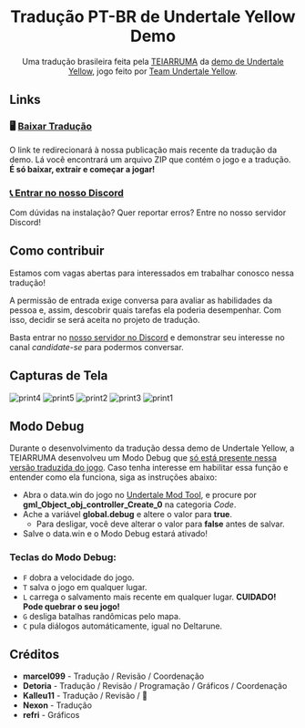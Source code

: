 <div align="center">
  <h1>Tradução PT-BR de Undertale Yellow Demo</h1>
  Uma tradução brasileira feita pela <a href="https://github.com/TEIARRUMA">TEIARRUMA</a> da <a href="https://gamejolt.com/games/UndertaleYellow/136925">demo de Undertale Yellow</a>, jogo feito por <a href="https://gamejolt.com/@TeamUTY">Team Undertale Yellow</a>.
</div>

## Links
### 🖥️ [Baixar Tradução](https://github.com/teiarruma/undertale-yellow-ptbr/releases/latest)
O link te redirecionará à nossa publicação mais recente da tradução da demo. Lá você encontrará um arquivo ZIP que contém o jogo e a tradução. **É só baixar, extrair e começar a jogar!**

### [📞 Entrar no nosso Discord](https://discord.gg/7DtZ7E4yYG)
Com dúvidas na instalação? Quer reportar erros? Entre no nosso servidor Discord!

## Como contribuir

Estamos com vagas abertas para interessados em trabalhar conosco nessa tradução!

A permissão de entrada exige conversa para avaliar as habilidades da pessoa e, assim, descobrir quais tarefas ela poderia desempenhar. Com isso, decidir se será aceita no projeto de tradução.

Basta entrar no [nosso servidor no Discord](https://discord.gg/7DtZ7E4yYG) e demonstrar seu interesse no canal <i>candidate-se</i> para podermos conversar.

## Capturas de Tela
![print4](https://github.com/teiarruma/undertale-yellow-ptbr/assets/44783518/a8f4593a-4b51-4668-92cc-4c144cadb8d3)
![print5](https://github.com/teiarruma/undertale-yellow-ptbr/assets/44783518/50b4fa59-0c38-480a-80bd-8b0c533efc9c)
![print2](https://github.com/teiarruma/undertale-yellow-ptbr/assets/44783518/aaecd5f5-cc19-452d-8510-b6623da5c8db)
![print3](https://github.com/teiarruma/undertale-yellow-ptbr/assets/44783518/aad28324-778c-4e21-a3c5-d0e19a944b8a)
![print1](https://github.com/teiarruma/undertale-yellow-ptbr/assets/44783518/b1bfca46-0876-4827-aea9-c879d973efbe)

## Modo Debug
Durante o desenvolvimento da tradução dessa demo de Undertale Yellow, a TEIARRUMA desenvolveu um Modo Debug que <u>só está presente nessa versão traduzida do jogo</u>. Caso tenha interesse em habilitar essa função e entender como ela funciona, siga as instruções abaixo:

* Abra o data.win do jogo no [Undertale Mod Tool](https://github.com/krzys-h/UndertaleModTool), e procure por **gml_Object_obj_controller_Create_0** na categoria *Code*.
* Ache a variável **global.debug** e altere o valor para **true**.
  * Para desligar, você deve alterar o valor para **false** antes de salvar.
* Salve o data.win e o Modo Debug estará ativado!

### Teclas do Modo Debug:
- `F` dobra a velocidade do jogo.
- `T` salva o jogo em qualquer lugar.
- `L` carrega o salvamento mais recente em qualquer lugar. **CUIDADO! Pode quebrar o seu jogo!**
- `G` desliga batalhas randômicas pelo mapa.
- `C` pula diálogos automáticamente, igual no Deltarune.

## Créditos
- **marcel099** - Tradução / Revisão / Coordenação
- **Detoria** - Tradução / Revisão / Programação / Gráficos / Coordenação
- **Kalleu11** - Tradução / Revisão / 🐐
- **Nexon** - Tradução
- **refri** - Gráficos